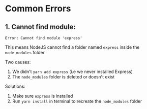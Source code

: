 # Common Errors

## 1. Cannot find module:
```
Error: Cannot find module 'express'
```

This means NodeJS cannot find a folder named `express` inside the `node_modules` folder.

Two causes:
1. We didn't `yarn add express` (i.e we never installed Express)
2. The `node_modules` folder is deleted or doesn't exist

Solutions:
1. Make sure `express` is installed
2. Run `yarn install` in terminal to recreate the `node_modules` folder